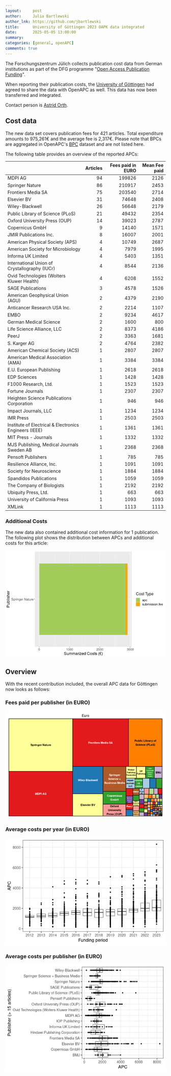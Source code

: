 ```yaml
---
layout:     post
author:     Julia Bartlewski
author_lnk: https://github.com/jbartlewski
title:      University of Göttingen 2023 OAPK data integrated
date:       2025-05-05 13:00:00
summary:    
categories: [general, openAPC]
comments: true
---
```





The Forschungszentrum Jülich collects publication cost data from German institutions as part of the DFG programme "[Open Access Publication Funding](https://www.fz-juelich.de/en/zb/open-science/open-access/monitoring-dfg-oa-publication-funding)".

When reporting their publication costs, the [University of Göttingen](https://www.uni-goettingen.de/en/1.html) had agreed to share the data with OpenAPC as well. This data has now been transferred and integrated.

Contact person is [Astrid Orth](mailto:oa@sub.uni-goettingen.de).

## Cost data



The new data set covers publication fees for 421 articles. Total expenditure amounts to 975,261€ and the average fee is 2,317€. Please note that BPCs are aggregated in OpenAPC's [BPC](https://github.com/OpenAPC/openapc-de/blob/master/data/bpc.csv) dataset and are not listed here.

The following table provides an overview of the reported APCs: 



|                                                       | Articles| Fees paid in EURO| Mean Fee paid|
|:------------------------------------------------------|--------:|-----------------:|-------------:|
|MDPI AG                                                |       94|            199826|          2126|
|Springer Nature                                        |       86|            210917|          2453|
|Frontiers Media SA                                     |       75|            203540|          2714|
|Elsevier BV                                            |       31|             74648|          2408|
|Wiley-Blackwell                                        |       26|             56648|          2179|
|Public Library of Science (PLoS)                       |       21|             49432|          2354|
|Oxford University Press (OUP)                          |       14|             39023|          2787|
|Copernicus GmbH                                        |        9|             14140|          1571|
|JMIR Publications Inc.                                 |        8|             16007|          2001|
|American Physical Society (APS)                        |        4|             10749|          2687|
|American Society for Microbiology                      |        4|              7979|          1995|
|Informa UK Limited                                     |        4|              5403|          1351|
|International Union of Crystallography (IUCr)          |        4|              8544|          2136|
|Ovid Technologies (Wolters Kluwer Health)              |        4|              6208|          1552|
|SAGE Publications                                      |        3|              4578|          1526|
|American Geophysical Union (AGU)                       |        2|              4379|          2190|
|Anticancer Research USA Inc.                           |        2|              2214|          1107|
|EMBO                                                   |        2|              9234|          4617|
|German Medical Science                                 |        2|              1600|           800|
|Life Science Alliance, LLC                             |        2|              8373|          4186|
|PeerJ                                                  |        2|              3363|          1681|
|S. Karger AG                                           |        2|              4764|          2382|
|American Chemical Society (ACS)                        |        1|              2807|          2807|
|American Medical Association (AMA)                     |        1|              3384|          3384|
|E.U. European Publishing                               |        1|              2618|          2618|
|EDP Sciences                                           |        1|              1428|          1428|
|F1000 Research, Ltd.                                   |        1|              1523|          1523|
|Fortune Journals                                       |        1|              2307|          2307|
|Heighten Science Publications Corporation              |        1|               946|           946|
|Impact Journals, LLC                                   |        1|              1234|          1234|
|IMR Press                                              |        1|              2503|          2503|
|Institute of Electrical & Electronics Engineers (IEEE) |        1|              1361|          1361|
|MIT Press - Journals                                   |        1|              1332|          1332|
|MJS Publishing, Medical Journals Sweden AB             |        1|              2368|          2368|
|Pensoft Publishers                                     |        1|               785|           785|
|Resilience Alliance, Inc.                              |        1|              1091|          1091|
|Society for Neuroscience                               |        1|              1884|          1884|
|Spandidos Publications                                 |        1|              1059|          1059|
|The Company of Biologists                              |        1|              2192|          2192|
|Ubiquity Press, Ltd.                                   |        1|               663|           663|
|University of California Press                         |        1|              1093|          1093|
|XMLink                                                 |        1|              1113|          1113|



### Additional Costs



The new data also contained additional cost information for 1 publication. The following plot shows the distribution between APCs and additional costs for this article:


![plot of chunk additional_costs_goettingen_2025_05_05_full](/figure/additional_costs_goettingen_2025_05_05_full-1.png)

## Overview

With the recent contribution included, the overall APC data for Göttingen now looks as follows:

### Fees paid per publisher (in EURO)

![plot of chunk tree_goettingen_2025_05_05_full](/figure/tree_goettingen_2025_05_05_full-1.png)

###  Average costs per year (in EURO)

![plot of chunk box_goettingen_2025_05_05_year_full](/figure/box_goettingen_2025_05_05_year_full-1.png)

###  Average costs per publisher (in EURO)

![plot of chunk box_goettingen_2025_05_05_publisher_full](/figure/box_goettingen_2025_05_05_publisher_full-1.png)
